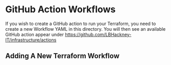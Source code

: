 # GitHub Action Workflows
If you wish to create a GitHub action to run your Terraform, you need to create a new Workflow YAML in this directory. You will then see an available GitHub action appear under https://github.com/LBHackney-IT/infrastructure/actions

## Adding A New Terraform Workflow
